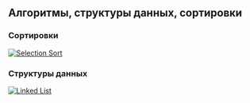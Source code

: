 ## Алгоритмы, структуры данных, сортировки

### Сортировки

<div>
    <a href="https://github.com/R1ON/algorithm/blob/main/sort/selectionSort.js" target="_blank">
     <img src="https://img.shields.io/badge/Selection%20Sort-328B38" alt="Selection Sort"/>
    </a>
</div>

### Структуры данных

<div>
    <a href="https://github.com/R1ON/algorithm/blob/main/data_struct/linkedList.js" target="_blank">
     <img src="https://img.shields.io/badge/Linked%20List-A87F4A" alt="Linked List"/>
    </a>
</div>